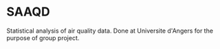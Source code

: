 # SAAQD
Statistical analysis of air quality data. Done at Universite d'Angers for the purpose of group project.
